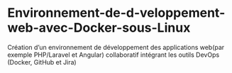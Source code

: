 # Environnement-de-d-veloppement-web-avec-Docker-sous-Linux
Création d’un environnement de développement des applications web(par exemple  PHP/Laravel et Angular) collaboratif intégrant les outils DevOps (Docker, GitHub et Jira)

